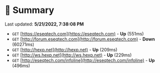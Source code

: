 # 📖 Summary
Last updated: **5/21/2022, 7:38:08 PM**

- `GET` [https://eseqtech.com](https://eseqtech.com) - **Up** (551ms)
- `GET` [http://forum.eseqtech.com](http://forum.eseqtech.com) - **Down** (60271ms)
- `GET` [http://hexp.net](http://hexp.net) - **Up** (209ms)
- `GET` [http://ws.hexp.net](http://ws.hexp.net) - **Up** (229ms)
- `GET` [http://eseqtech.com/infoline](http://eseqtech.com/infoline) - **Up** (496ms)
